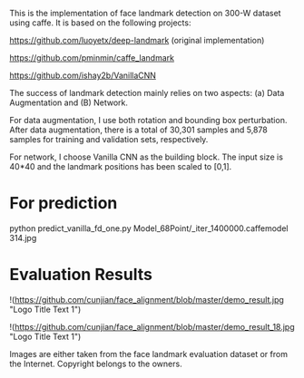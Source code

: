 This is the implementation of face landmark detection on 300-W dataset using caffe. It is based on the following projects:

https://github.com/luoyetx/deep-landmark (original implementation)

https://github.com/pminmin/caffe_landmark

https://github.com/ishay2b/VanillaCNN 

The success of landmark detection mainly relies on two aspects: (a) Data Augmentation and (B) Network.

For data augmentation, I use both rotation and bounding box perturbation. After data augmentation, there is a total of 30,301 samples and 5,878 samples for training and validation sets, respectively.

For network, I choose Vanilla CNN as the building block. The input size is 40*40 and the landmark positions has been scaled to [0,1]. 



# For prediction

python predict_vanilla_fd_one.py Model_68Point/_iter_1400000.caffemodel 314.jpg


# Evaluation Results


!(https://github.com/cunjian/face_alignment/blob/master/demo_result.jpg "Logo Title Text 1")


!(https://github.com/cunjian/face_alignment/blob/master/demo_result_18.jpg "Logo Title Text 1")

Images are either taken from the face landmark evaluation dataset or from the Internet. Copyright belongs to the owners.